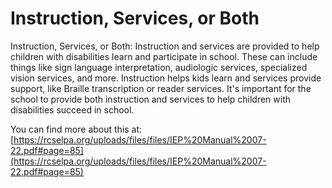 # Instruction, Services, or Both
Instruction, Services, or Both: Instruction and services are provided to help children with disabilities learn and participate in school. These can include things like sign language interpretation, audiologic services, specialized vision services, and more. Instruction helps kids learn and services provide support, like Braille transcription or reader services. It's important for the school to provide both instruction and services to help children with disabilities succeed in school.

You can find more about this at: [https://rcselpa.org/uploads/files/files/IEP%20Manual%2007-22.pdf#page=85](https://rcselpa.org/uploads/files/files/IEP%20Manual%2007-22.pdf#page=85)
